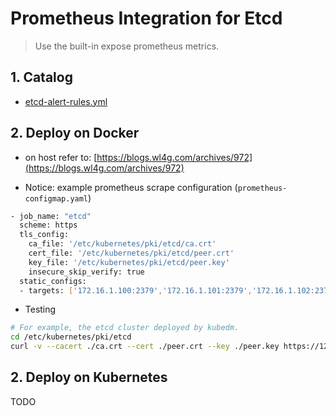 # Prometheus Integration for Etcd

> Use the built-in expose prometheus metrics.

## 1. Catalog

- [etcd-alert-rules.yml](etcd-alert-rules.yml)

## 2. Deploy on Docker

- on host refer to: [https://blogs.wl4g.com/archives/972](https://blogs.wl4g.com/archives/972)

- Notice: example prometheus scrape configuration (`prometheus-configmap.yaml`)

```bash
- job_name: "etcd"
  scheme: https
  tls_config:
    ca_file: '/etc/kubernetes/pki/etcd/ca.crt'
    cert_file: '/etc/kubernetes/pki/etcd/peer.crt'
    key_file: '/etc/kubernetes/pki/etcd/peer.key'
    insecure_skip_verify: true
  static_configs:
  - targets: ['172.16.1.100:2379','172.16.1.101:2379','172.16.1.102:2379']
```

- Testing

```bash
# For example, the etcd cluster deployed by kubedm.
cd /etc/kubernetes/pki/etcd
curl -v --cacert ./ca.crt --cert ./peer.crt --key ./peer.key https://127.0.0.1:2379/metrics
```

## 2. Deploy on Kubernetes

TODO

